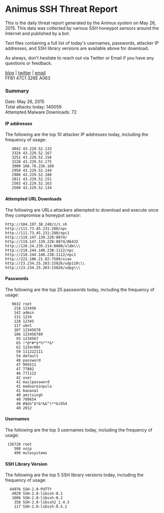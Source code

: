 # Animus SSH Threat Report

This is the daily threat report generated by the Animus system on May 26, 2015. This data was collected by various SSH honeypot sensors around the Internet and published by a bot.  

Text files containing a full list of today's usernames, passwords, attacker IP addresses, and SSH library versions are available above for download.  

As always, don't hesitate to reach out via Twitter or Email if you have any questions or feedback.  

[blog](http://morris.guru) | [twitter](https://twitter.com/andrew___morris) | [email](mailto:andrew@morris.guru)  
FFB1 47C1 326E A063  

### Summary

Date: May 26, 2015  
Total attacks today: 140059  
Attempted Malware Downloads: 72 

#### IP addresses
The following are the top 10 attacker IP addresses today, including the frequency of usage:
```
   4042 43.229.52.133
   3324 43.229.52.167
   3251 43.229.52.156
   3228 43.229.52.175
   3000 166.78.236.169
   2958 43.229.52.144
   2906 43.229.52.180
   2811 43.229.52.151
   2503 43.229.52.163
   2500 43.229.52.134
```

#### Attempted URL Downloads
The following are URLs attackers attempted to download and execute once they compromise a honeypot sensor:
```
http://104.197.38.240/z/z.sh
http://111.73.45.231:280/npc
http://111.73.45.231:280/npc1
http://119.147.139.228:8874/
http://119.147.139.228:8874/06432
http://120.24.239.214:8000/xldm\\\
http://218.244.148.238:1122/npc
http://218.244.148.238:1122/npc1
http://222.186.21.82:7589/xiao
http://23.234.25.203:15826/udp110\\\
http://23.234.25.203:15826/udpg\\\
```

#### Passwords
The following are the top 25 passwords today, including the frequency of usage:
```
   9632 root
    218 123456
    142 admin
    131 1234
    128 12345
    117 ubnt
    107 12345678
    106 123456789
     93 1234567
     65 !*@*#*$*%*^*&*
     62 1234r00t
     59 111222111
     54 default
     48 password
     47 995511
     47 77802
     46 771122
     42 user
     41 mailpassword
     41 madoareinpula
     41 banana1
     40 amitsingh
     40 789654
     40 #$&%^$*&*&&^(**&(654
     40 2012
```

#### Usernames
The following are the top 3 usernames today, including the frequency of usage:
```
 136728 root
    500 voip
    499 mulesystems
```

#### SSH Library Version
The following are the top 5 SSH library versions today, including the frequency of usage:
```
  44976 SSH-2.0-PUTTY
   4929 SSH-2.0-libssh-0.1
   1006 SSH-2.0-libssh-0.2
    358 SSH-2.0-libssh2_1.4.3
    117 SSH-2.0-libssh-0.5.2
```
